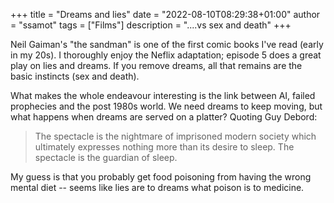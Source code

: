 +++
title = "Dreams and lies"
date = "2022-08-10T08:29:38+01:00"
author = "ssamot"
tags = ["Films"]
description = "....vs sex and death"
+++

Neil Gaiman's "the sandman" is one of the first comic books I've read (early in my 20s). I thoroughly enjoy the Neflix adaptation; episode 5 does a great play on lies and dreams. If you remove dreams, all that remains are the basic instincts (sex and death).

What makes the whole endeavour interesting is the link between AI, failed prophecies and the post 1980s world. We need dreams to keep moving, but what happens when dreams are served on a platter? Quoting Guy Debord:

> The spectacle is the nightmare of imprisoned modern society which ultimately expresses nothing more than its desire to sleep. The spectacle is the guardian of sleep.

My guess is that you probably get food poisoning from having the wrong mental diet -- seems like lies are to dreams what poison is to medicine. 
